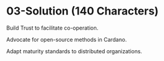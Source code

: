 # 03-Solution (140 Characters)

Build Trust to facilitate co-operation.

Advocate for open-source methods in Cardano.

Adapt maturity standards to distributed organizations.


